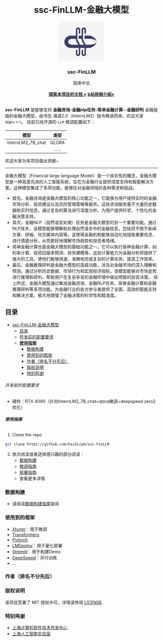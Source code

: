 <div align="center"> 

#  ssc-FinLLM-金融大模型

</div>

<p align="center">
  <a href="https://github.com/haidizym/ssc-FinLLM">
    <img src="logo.png" alt="Logo" width="30%">
  </a>


<h3 align="center">ssc-FinLLM</h3>

  <p align="center">
      简体中文
    <br />
    <br />
    <a href="https://github.com/haidizym/ssc-FinLLM"><strong>探索本项目的文档 »</strong></a>
    <a href="https://www.bilibili.com/video/BV1Z1421D7Hq"><strong>b站视频介绍»</strong></a>
    <br />
    <br />
  </p>

</p>

<!-- 本篇README.md面向开发者 -->

**ssc-FinLLM** 是能够支持 **金融咨询-金融nlp任务-简单金融计算--金融研判** 金融链路的金融大模型，由书生·浦语2.0（InternLM2）指令微调而来，欢迎大家star~⭐⭐。
目前已经开源的 `LLM` 微调配置如下：

<div align="center">

|         模型          |   类型   |
| :-------------------: | :------: |
|   InternLM2_7B_chat   |  QLORA   |
||          ……           |    ……    |

</div>

欢迎大家为本项目做出贡献~

---

金融大模型（Financial large language  Model）是一个综合性的概念，金融大模型是一种高度先进的人工智能系统，旨在为金融行业提供深度支持和智能解决方案。这种模型集成了多项功能，能够应对金融领域的各种需求和挑战。
- 首先，金融咨询是金融大模型的核心功能之一，它能够为用户提供实时的金融市场分析、投资建议以及风险管理策略等服务。这些咨询服务基于大量历史数据和实时信息，通过复杂的算法进行深度分析，为用户提供科学、个性化的金融决策支持。
- 其次，金融NLP（自然语言处理）任务是金融大模型的另一个重要功能。通过NLP技术，该模型能够理解和处理自然语言中的金融信息，包括但不限于新闻文章、研报、社交媒体内容等。这使得金融机构能够自动化地提取重要信息，进行情感分析，从而更好地理解市场趋势和投资者情绪。
- 简单金融计算也是金融大模型的基础功能之一。它可以执行各种金融计算，如利率计算、投资回报率预测、财务建模等。这些计算能力为金融分析师提供了强大的工具，使他们能够快速、准确地完成复杂的计算任务，提高工作效率。
- 最后，金融推理研判是金融大模型的高级功能，涉及对金融市场的深入理解和预测。通过分析历史数据、市场行为和宏观经济指标，该模型能够对市场走势进行推理和研判，帮助用户在复杂多变的金融环境中做出明智的投资决策。
综上所述，金融大模型通过集成金融咨询、金融NLP任务、简单金融计算和金融推理研判等多项功能，为金融行业的各方参与者提供了全面、高效的智能支持和解决方案，极大地增强了金融决策的科学性和精准度。



## 目录

- [ssc-FinLLM-金融大模型](#ssc-FinLLM-金融大模型)
  - [目录](#目录)
  - [开发前的配置要求](#开发前的配置要求)
  - [**使用指南**](#使用指南)
    - [数据构建](#数据构建)
    - [使用到的框架](#使用到的框架)
    - [作者（排名不分先后）](#作者排名不分先后)
    - [版权说明](#版权说明)
    - [特别鸣谢](#特别鸣谢)

###### 开发前的配置要求

- 硬件：RTX 4090（针对InternLM2_7B_chat+qlora微调+deepspeed zero2优化）

###### **使用指南**

1. Clone the repo

```sh
git clone https://github.com/haidizym/ssc-FinLLM
```

2. 依次阅读或者选择感兴趣的部分阅读：
   - [数据构建](#数据构建)
   - [微调指南](#微调指南)
   - [部署指南](#部署指南)
   - 查看更多详情

### 数据构建

- 请阅读[数据构建指南](generate_tutorial.md)查阅


### 使用到的框架

- [Xtuner](https://github.com/InternLM/xtuner)：用于微调
- [Transformers](https://github.com/huggingface/transformers)
- [Pytorch](https://pytorch.org/)
- [LMDeploy](https://github.com/InternLM/lmdeploy/)：用于量化部署
- [Stremlit](https://streamlit.io/)：用于构建Demo
- [DeepSpeed](https://github.com/microsoft/DeepSpeed)：并行训练
- …


### 作者（排名不分先后）


### 版权说明

该项目签署了 MIT 授权许可，详情请参阅 [LICENSE](https://github.com/haidizym/ssc-FinLLM/blob/main/LICENSE)

### 特别鸣谢

- [上海计算机软件技术开发中心](https://www.sscenter.sh.cn/)
- [上海人工智能实验室](https://www.shlab.org.cn/)


